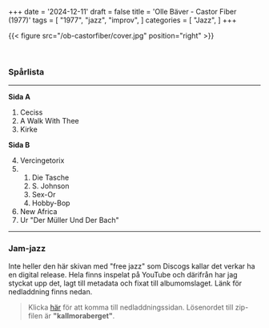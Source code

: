 +++
date = '2024-12-11'
draft = false
title = 'Olle Bäver - Castor Fiber (1977)'
tags = [
    "1977",
    "jazz",
    "improv",
]
categories = [
    "Jazz",
]
+++

{{< figure src="/ob-castorfiber/cover.jpg" position="right" >}}

<br>

### Spårlista

---

**Sida A**

1. Ceciss
2. A Walk With Thee
3. Kirke

**Sida B**

4. Vercingetorix
5. 1. Die Tasche
   2. S. Johnson
   3. Sex-Or
   4. Hobby-Bop
6. New Africa
7. Ur "Der Müller Und Der Bach"


---

### Jam-jazz

Inte heller den här skivan med "free jazz" som Discogs kallar det verkar ha en digital release. Hela finns inspelat på YouTube och därifrån har jag styckat upp det, lagt till metadata och fixat till albumomslaget. Länk för nedladdning finns nedan.

>Klicka [här](https://mega.nz/file/fygRVKaA#e5cf-Rj2mDpvLevP8hwvPhGZRXKF-zeUKG8DBCq5Jyk) för att komma till nedladdningssidan. Lösenordet till zip-filen är **"kallmoraberget"**.